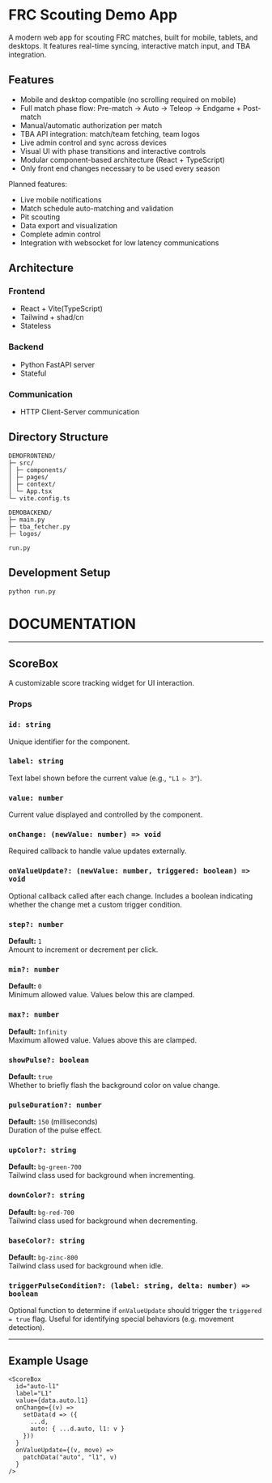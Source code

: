 # FRC Scouting Demo App

A modern web app for scouting FRC matches, built for mobile, tablets, and desktops. It features real-time syncing,
interactive match input, and TBA integration.

## Features

- Mobile and desktop compatible (no scrolling required on mobile)
- Full match phase flow: Pre-match → Auto → Teleop → Endgame + Post-match
- Manual/automatic authorization per match
- TBA API integration: match/team fetching, team logos
- Live admin control and sync across devices
- Visual UI with phase transitions and interactive controls
- Modular component-based architecture (React + TypeScript)
- Only front end changes necessary to be used every season

Planned features:

- Live mobile notifications
- Match schedule auto-matching and validation
- Pit scouting
- Data export and visualization
- Complete admin control
- Integration with websocket for low latency communications

## Architecture

### Frontend
* React + Vite(TypeScript)
* Tailwind + shad/cn
* Stateless 

### Backend
* Python FastAPI server
* Stateful

### Communication
* HTTP Client-Server communication

## Directory Structure

```
DEMOFRONTEND/
├─ src/
│ ├─ components/
│ ├─ pages/
│ ├─ context/
│ └─ App.tsx
└─ vite.config.ts

DEMOBACKEND/
├─ main.py
├─ tba_fetcher.py
├─ logos/

run.py
```

## Development Setup

```bash
python run.py
```


# DOCUMENTATION

--------

## ScoreBox

A customizable score tracking widget for UI interaction.

### Props

### `id: string`
Unique identifier for the component.

### `label: string`
Text label shown before the current value (e.g., `"L1 ▷ 3"`).

### `value: number`
Current value displayed and controlled by the component.

### `onChange: (newValue: number) => void`
Required callback to handle value updates externally.

### `onValueUpdate?: (newValue: number, triggered: boolean) => void`
Optional callback called after each change. Includes a boolean indicating whether the change met a custom trigger condition.

### `step?: number`  
**Default:** `1`  
Amount to increment or decrement per click.

### `min?: number`  
**Default:** `0`  
Minimum allowed value. Values below this are clamped.

### `max?: number`  
**Default:** `Infinity`  
Maximum allowed value. Values above this are clamped.

### `showPulse?: boolean`  
**Default:** `true`  
Whether to briefly flash the background color on value change.

### `pulseDuration?: number`  
**Default:** `150` (milliseconds)  
Duration of the pulse effect.

### `upColor?: string`  
**Default:** `bg-green-700`  
Tailwind class used for background when incrementing.

### `downColor?: string`  
**Default:** `bg-red-700`  
Tailwind class used for background when decrementing.

### `baseColor?: string`  
**Default:** `bg-zinc-800`  
Tailwind class used for background when idle.

### `triggerPulseCondition?: (label: string, delta: number) => boolean`
Optional function to determine if `onValueUpdate` should trigger the `triggered = true` flag. Useful for identifying special behaviors (e.g. movement detection).

---

## Example Usage

```tsx
<ScoreBox
  id="auto-l1"
  label="L1"
  value={data.auto.l1}
  onChange={(v) =>
    setData(d => ({
      ...d,
      auto: { ...d.auto, l1: v }
    }))
  }
  onValueUpdate={(v, move) =>
    patchData("auto", "l1", v)
  }
/>